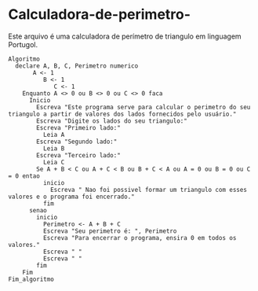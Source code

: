 # Calculadora-de-perimetro-
Este arquivo é uma calculadora de perímetro de triangulo em linguagem Portugol.

    Algoritmo
      declare A, B, C, Perimetro numerico
           A <- 1
              B <- 1
                 C <- 1
        Enquanto A <> 0 ou B <> 0 ou C <> 0 faca
          Inicio 
            Escreva "Este programa serve para calcular o perimetro do seu triangulo a partir de valores dos lados fornecidos pelo usuário."
            Escreva "Digite os lados do seu triangulo:"
            Escreva "Primeiro lado:"
              Leia A 
            Escreva "Segundo lado:"
              Leia B 
            Escreva "Terceiro lado:"
              Leia C 
            Se A + B < C ou A + C < B ou B + C < A ou A = 0 ou B = 0 ou C = 0 entao 
              inicio
                Escreva " Nao foi possivel formar um triangulo com esses valores e o programa foi encerrado."
              fim
          senao 
            inicio
              Perimetro <- A + B + C 
              Escreva "Seu perimetro é: ", Perimetro 
              Escreva "Para encerrar o programa, ensira 0 em todos os valores."
              Escreva " "
              Escreva " "
            fim
        Fim
    Fim_algoritmo	
